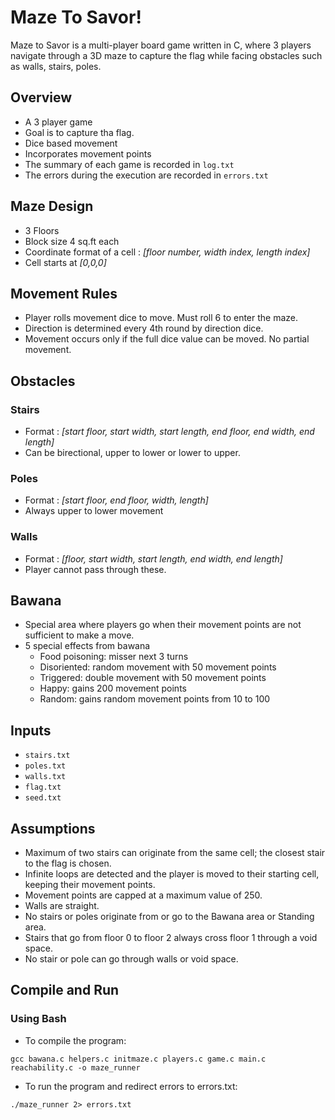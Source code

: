 # **Maze To Savor!**
Maze to Savor is a multi-player board game written in C, where 3 players navigate through a 3D maze to capture the flag while facing obstacles such as walls, stairs, poles.

## Overview
* A 3 player game
* Goal is to capture tha flag.
* Dice based movement
* Incorporates movement points
* The summary of each game is recorded in `log.txt`
* The errors during the execution are recorded in `errors.txt`

## Maze Design
* 3 Floors
* Block size 4 sq.ft each
* Coordinate format of a cell : *[floor number, width index, length index]*
* Cell starts at *[0,0,0]*

## Movement Rules
* Player rolls movement dice to move. Must roll 6 to enter the maze.
* Direction is determined every 4th round by direction dice.
* Movement occurs only if the full dice value can be moved. No partial movement.

## Obstacles
### Stairs
* Format : *[start floor, start width, start length, end floor, end width, end length]* 
* Can be birectional, upper to lower or lower to upper.

### Poles
* Format : *[start floor, end floor, width, length]*
* Always upper to lower movement

### Walls
* Format : *[floor, start width, start length, end width, end length]*
* Player cannot pass through these.


## Bawana
* Special area where players go when their movement points are not sufficient to make a move.
* 5 special effects from bawana
    + Food poisoning: misser next 3 turns
    + Disoriented: random movement with 50 movement points
    + Triggered: double movement with 50 movement points
    + Happy: gains 200 movement points
    + Random: gains random movement points from 10 to 100

## Inputs
* `stairs.txt`
* `poles.txt`
* `walls.txt`
* `flag.txt`
* `seed.txt`

## Assumptions
* Maximum of two stairs can originate from the same cell; the closest stair to the flag is chosen.
* Infinite loops are detected and the player is moved to their starting cell, keeping their movement points.
* Movement points are capped at a maximum value of 250.
* Walls are straight.
* No stairs or poles originate from or go to the Bawana area or Standing area.
* Stairs that go from floor 0 to floor 2 always cross floor 1 through a void space.
* No stair or pole can go through walls or void space.

## Compile and Run

### Using Bash 
* To compile the program:
```
gcc bawana.c helpers.c initmaze.c players.c game.c main.c reachability.c -o maze_runner
```
* To run the program and redirect errors to errors.txt:
```
./maze_runner 2> errors.txt
```



